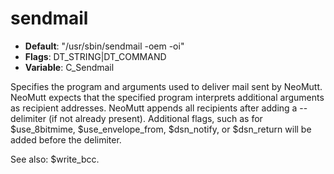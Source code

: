 # sendmail

- **Default**: "/usr/sbin/sendmail -oem -oi"
- **Flags**: DT_STRING|DT_COMMAND
- **Variable**: C_Sendmail

Specifies the program and arguments used to deliver mail sent by NeoMutt.
NeoMutt expects that the specified program interprets additional
arguments as recipient addresses.  NeoMutt appends all recipients after
adding a -- delimiter (if not already present).  Additional
flags, such as for $use_8bitmime, $use_envelope_from,
$dsn_notify, or $dsn_return will be added before the delimiter.

See also: $write_bcc.
